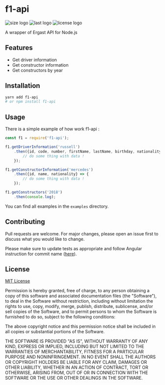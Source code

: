 # f1-api

![size logo](https://img.shields.io/github/languages/code-size/iverly/f1-api)
![last logo](https://img.shields.io/github/last-commit/iverly/f1-api)
![license logo](https://img.shields.io/github/license/iverly/f1-api)

A wrapper of Ergast API for Node.js

## Features

- Get driver information
- Get constructor information
- Get constructors by year

## Installation

```bash
yarn add f1-api
# or npm install f1-api
```

## Usage

There is a simple example of how work f1-api :

```js
const f1 = require('f1-api');

f1.getDriverInformation('russell')
    .then({id, code, number, firstName, lastName, birthday, nationality} => {
        // do some thing with data !
    });

f1.getConstructorInformation('mercedes')
    .then({id, name, nationality} => {
        // do some thing with data !
    });

f1.getConstructors('2018')
    .then(console.log);
```

You can find all examples in the `examples` directory.

## Contributing
Pull requests are welcome. For major changes, please open an issue first to discuss what you would like to change.

Please make sure to update tests as appropriate and follow Angular instruction for commit name ([here](https://github.com/angular/angular/blob/master/CONTRIBUTING.md)).

## License
[MIT License](https://choosealicense.com/licenses/mit/)

Permission is hereby granted, free of charge, to any person obtaining a copy
of this software and associated documentation files (the "Software"), to deal
in the Software without restriction, including without limitation the rights
to use, copy, modify, merge, publish, distribute, sublicense, and/or sell
copies of the Software, and to permit persons to whom the Software is
furnished to do so, subject to the following conditions:

The above copyright notice and this permission notice shall be included in all
copies or substantial portions of the Software.

THE SOFTWARE IS PROVIDED "AS IS", WITHOUT WARRANTY OF ANY KIND, EXPRESS OR
IMPLIED, INCLUDING BUT NOT LIMITED TO THE WARRANTIES OF MERCHANTABILITY,
FITNESS FOR A PARTICULAR PURPOSE AND NONINFRINGEMENT. IN NO EVENT SHALL THE
AUTHORS OR COPYRIGHT HOLDERS BE LIABLE FOR ANY CLAIM, DAMAGES OR OTHER
LIABILITY, WHETHER IN AN ACTION OF CONTRACT, TORT OR OTHERWISE, ARISING FROM,
OUT OF OR IN CONNECTION WITH THE SOFTWARE OR THE USE OR OTHER DEALINGS IN THE
SOFTWARE.